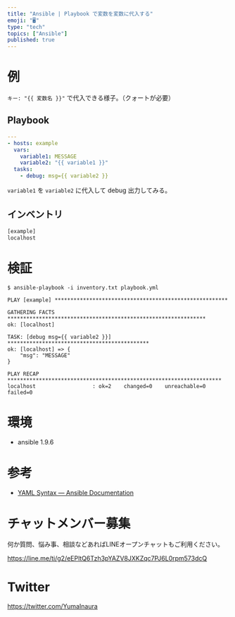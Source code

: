 ```yaml
---
title: "Ansible | Playbook で変数を変数に代入する"
emoji: "🖥"
type: "tech"
topics: ["Ansible"]
published: true
---
```



# 例

`キー: "{{ 変数名 }}"` で代入できる様子。（クォートが必要）


## Playbook

```:playbook.yml
---
- hosts: example
  vars:
    variable1: MESSAGE
    variable2: "{{ variable1 }}"
  tasks:
    - debug: msg={{ variable2 }}
```

`variable1` を `variable2` に代入して debug 出力してみる。

## インベントリ

```:inventory.txt 
[example]
localhost
```

# 検証


```
$ ansible-playbook -i inventory.txt playbook.yml

PLAY [example] *******************************************************

GATHERING FACTS ***************************************************************
ok: [localhost]

TASK: [debug msg={{ variable2 }}] *********************************************
ok: [localhost] => {
    "msg": "MESSAGE"
}

PLAY RECAP ********************************************************************
localhost                  : ok=2    changed=0    unreachable=0    failed=0
```


# 環境

- ansible 1.9.6

# 参考

- [YAML Syntax — Ansible Documentation](http://docs.ansible.com/ansible/latest/YAMLSyntax.html)








<!-- Update From Qiita API -->

# チャットメンバー募集


何か質問、悩み事、相談などあればLINEオープンチャットもご利用ください。

https://line.me/ti/g2/eEPltQ6Tzh3pYAZV8JXKZqc7PJ6L0rpm573dcQ





# Twitter


https://twitter.com/YumaInaura


<!-- Update From Qiita API -->


